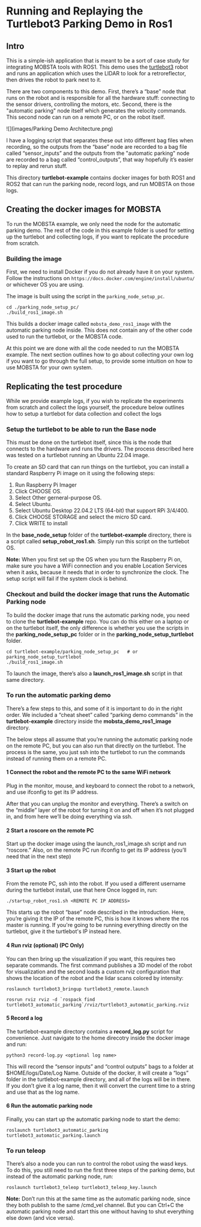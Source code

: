 # Running and Replaying the Turtlebot3 Parking Demo in Ros1

## Intro

This is a simple-ish application that is meant to be a sort of
case study for integrating MOBSTA tools with ROS1. This demo uses the
[turtlebot3](https://emanual.robotis.com/docs/en/platform/turtlebot3/overview/)
robot and runs an application which uses the LIDAR to look for a
retroreflector, then drives the robot to park next to it.

There are two components to this demo. First, there’s a “base” node
that runs on the robot and is responsible for all the hardware stuff:
connecting to the sensor drivers, controlling the motors, etc. Second,
there is the "automatic parking" node itself which generates the velocity
commands. This second node can run on a remote PC, or on the robot itself.

![](images/Parking Demo Architecture.png)

I have a logging script that separates these out into different bag files
when recording, so the outputs from the “base” node are recorded to
a bag file called “sensor_inputs” and the outputs from the "automatic
parking" node are recorded to a bag called “control_outputs”, that way
hopefully it’s easier to replay and rerun stuff.

This directory **turtlebot-example** contains docker images for both
ROS1 and ROS2 that can run the parking node, record logs, and run MOBSTA on
those logs.

## Creating the docker images for MOBSTA

To run the MOBSTA example, we only need the node for the automatic parking 
demo. The rest of the code in this example folder is used for setting up 
the turtlebot and collecting logs, if you want to replicate the procedure 
from scratch. 

### Building the image

First, we need to install Docker if you do not already have it on 
your system. Follow the instructions on
`https://docs.docker.com/engine/install/ubuntu/` or whichever OS
you are using. 

The image is built using the script in the `parking_node_setup_pc`.

```
cd ./parking_node_setup_pc/
./build_ros1_image.sh
```

This builds a docker image called `mobsta_demo_ros1_image` with the 
automatic parking node inside. This does not contain any of the other 
code used to run the turtlebot, or the MOBSTA code.

At this point we are done with all the code needed to run the MOBSTA 
example. The next section outlines how to go about collecting your own log
if you want to go through the full setup, to provide some intuition on how
to use MOBSTA for your own system.

## Replicating the test procedure

While we provide example logs, if you wish to replicate the experiments 
from scratch and collect the logs yourself, the 
procedure below outlines how to setup a turtlebot for data collection and
collect the logs

### Setup the turtlebot to be able to run the Base node

This must be done on the turtlebot itself, since this is the node that connects
to the hardware and runs the drivers. The process described here was tested on
a turtlebot running an Ubuntu 22.04 image.

To create an SD card that can run things on the turtlebot, you can install a
standard Raspberry Pi image on it using the following steps:

1) Run Raspberry Pi Imager 
2) Click CHOOSE OS. 
3) Select Other gerneral-purpose OS. 
4) Select Ubuntu. 
5) Select Ubuntu Desktop 22.04.2 LTS (64-bit) that support RPi 3/4/400. 
6) Click CHOOSE STORAGE and select the micro SD card. 
7) Click WRITE to install

In the **base_node_setup** folder of the **turtlebot-example** directory, there
is a script called **setup_robot_ros1.sh**. Simply run this script on the
turtlebot OS.

**Note:**
When you first set up the OS when you turn the Raspberry Pi on, make sure
you have a WiFi connection and you enable Location Services when it asks,
because it needs that in order to synchronize the clock. The setup script
will fail if the system clock is behind.

### Checkout and build the docker image that runs the Automatic Parking node

To build the docker image that runs the automatic parking node, you need to
clone the **turtlebot-example** repo. You can do this either on a laptop
or on the turtlebot itself, the only difference is whether you use the scripts
in the **parking_node_setup_pc** folder or in the 
**parking_node_setup_turtlebot** folder.

``` 
cd turtlebot-example/parking_node_setup_pc   # or parking_node_setup_turtlebot
./build_ros1_image.sh 
```

To launch the image, there’s also a **launch_ros1_image.sh** script in
that same directory.

### To run the automatic parking demo   

There’s a few steps to this, and some of it is important to do in the right
order. We included a “cheat sheet” called “parking demo commands” in
the **turtlebot-example** directory inside the **mobsta_demo_ros1_image** directory.

The below steps all assume that you’re running the automatic parking node
on the remote PC, but you can also run that directly on the turtlebot. The
process is the same, you just ssh into the turtlebot to run the commands
instead of running them on a remote PC.

#### 1 Connect the robot and the remote PC to the same WiFi network

Plug in the monitor, mouse, and keyboard to connect the robot to a
network, and use ifconfig to get its IP address. 

After that you can unplug the monitor and everything. There’s a switch on
the “middle” layer of the robot for turning it on and off when it’s
not plugged in, and from here we’ll be doing everything via ssh.

#### 2 Start a roscore on the remote PC

Start up the docker image using the launch_ros1_image.sh script and run
“roscore.” Also, on the remote PC run ifconfig to get its IP address
(you’ll need that in the next step)

#### 3 Start up the robot

From the remote PC, ssh into the robot. If you used a different username 
during the turtlebot install, use that here Once logged in, run:

``` 
./startup_robot_ros1.sh <REMOTE PC IP ADDRESS> 
```

This starts up the robot “base” node described in the introduction. Here,
you’re giving it the IP of the remote PC, this is how it knows where the
ros master is running. If you're going to be running everything directly on
the turtlebot, give it the turtlebot's IP instead here. 

#### 4 Run rviz (optional) (PC Only)

You can then bring up the visualization if you want, this requires two
separate commands. The first command publishes a 3D model of the robot for
visualization and the second loads a custom rviz configuration that shows
the location of the robot and the lidar scans colored by intensity:

``` 
roslaunch turtlebot3_bringup turtlebot3_remote.launch 
```

``` 
rosrun rviz rviz -d `rospack find turtlebot3_automatic_parking`/rviz/turtlebot3_automatic_parking.rviz 
```

#### 5 Record a log

The turtlebot-example directory contains a **record_log.py** script for
convenience. Just navigate to the home direcotry inside the docker image
and run:

``` 
python3 record-log.py <optional log name> 
```

This will record the “sensor inputs” and “control outputs” bags to a
folder at $HOME/logs/Date/Log Name. Outside of the docker, it will create a
“logs” folder in the turtlebot-example directory, and all of the logs will be 
in there. If you don’t give it a log name, then it will convert the current 
time to a string and use that as the log name.

#### 6 Run the automatic parking node

Finally, you can start up the automatic parking node to start the demo:

``` 
roslaunch turtlebot3_automatic_parking turtlebot3_automatic_parking.launch
```

### To run teleop

There’s also a node you can run to control the robot using the wasd keys. To
do this, you still need to run the first three steps of the parking demo,
but instead of the automatic parking node, run:

``` 
roslaunch turtlebot3_teleop turtlebot3_teleop_key.launch 
```

**Note:**
Don’t run this at the same time as the automatic parking node, since they both 
publish to the same /cmd_vel channel. But you can Ctrl+C the automatic parking 
node and start this one without having to shut everything else down (and vice 
versa).
